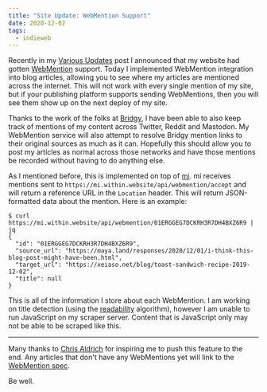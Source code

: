 ```yaml
---
title: "Site Update: WebMention Support"
date: 2020-12-02
tags:
  - indieweb
---
```


Recently in my [Various Updates](/blog/various-updates-2020-11-18) post I
announced that my website had gotten
[WebMention](https://www.w3.org/TR/webmention/) support. Today I implemented
WebMention integration into blog articles, allowing you to see where my articles
are mentioned across the internet. This will not work with every single mention
of my site, but if your publishing platform supports sending WebMentions, then
you will see them show up on the next deploy of my site.

Thanks to the work of the folks at [Bridgy](https://brid.gy/), I have been able
to also keep track of mentions of my content across Twitter, Reddit and
Mastodon. My WebMention service will also attempt to resolve Bridgy mention
links to their original sources as much as it can. Hopefully this should allow
you to post my articles as normal across those networks and have those mentions
be recorded without having to do anything else.

As I mentioned before, this is implemented on top of
[mi](https://github.com/Xe/mi). mi receives mentions sent to
`https://mi.within.website/api/webmention/accept` and will return a reference
URL in the `Location` header. This will return JSON-formatted data about the
mention. Here is an example:

```console
$ curl https://mi.within.website/api/webmention/01ERGGEG7DCKRH3R7DH4BXZ6R9 | jq
{
  "id": "01ERGGEG7DCKRH3R7DH4BXZ6R9",
  "source_url": "https://maya.land/responses/2020/12/01/i-think-this-blog-post-might-have-been.html",
  "target_url": "https://xeiaso.net/blog/toast-sandwich-recipe-2019-12-02",
  "title": null
}
```

This is all of the information I store about each WebMention. I am working on
title detection (using the
[readability](https://github.com/jangernert/readability) algorithm), however I
am unable to run JavaScript on my scraper server. Content that is JavaScript
only may not be able to be scraped like this.

---

Many thanks to [Chris Aldrich](https://boffosocko.com/2020/12/01/55781873/) for
inspiring me to push this feature to the end. Any articles that don't have any
WebMentions yet will link to the [WebMention
spec](https://www.w3.org/TR/webmention/).

Be well.
